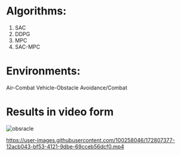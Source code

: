 # Algorithms:
1. SAC 
2. DDPG
3. MPC
4. SAC-MPC

    
# Environments:
Air-Combat
Vehicle-Obstacle Avoidance/Combat


# Results in video form
![obsracle](https://user-images.githubusercontent.com/100258046/172806907-485cda0e-9c6c-420c-9f00-22544bee8df7.png)

https://user-images.githubusercontent.com/100258046/172807377-12acb043-bf53-4121-9dbe-69cceb56dcf0.mp4
